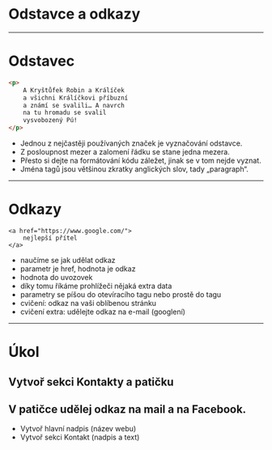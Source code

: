 <!-- .slide: data-state="c-slide-inter" -->

# Odstavce a odkazy

---

# Odstavec

```html
<p>
	A Kryštůfek Robin a Králíček
	a všichni Králíčkovi příbuzní
	a známí se svalili… A navrch
	na tu hromadu se svalil
	vysvobozený Pú!
</p>
```
<!-- .element: class="c-text-md stretch" -->

>>>
* Jednou z nejčastěji používaných značek je vyznačování odstavce.
* Z posloupnost mezer a zalomení řádku se stane jedna mezera.
* Přesto si dejte na formátování kódu záležet, jinak se v tom nejde vyznat.
* Jména tagů jsou většinou zkratky anglických slov, tady „paragraph“.

---

# Odkazy

<pre class="c-text-md" contenteditable><code class="lang-html" data-noescape><span class="fragment" data-fragment-index="10">&lt;a<span class="fragment"> href="<span class="fragment">https://www.google.com/</span>"</span>&gt;
	<span class="fragment" data-fragment-index="20">nejlepší přítel</span>
&lt;/a&gt;</span>
</code></pre>


>>>
* naučíme se jak udělat odkaz
* parametr je href, hodnota je odkaz
* hodnota do uvozovek
* díky tomu říkáme prohlížeči nějaká extra data
* parametry se píšou do otevíracího tagu nebo prostě do tagu
* cvičení: odkaz na vaši oblíbenou stránku
* cvičení extra: udělejte odkaz na e-mail (googlení)

---

<!-- .slide: data-state="c-slide-task" -->

# Úkol

## Vytvoř sekci Kontakty a patičku
## V patičce udělej odkaz na mail a na Facebook.

>>>
* Vytvoř hlavní nadpis (název webu)
* Vytvoř sekci Kontakt (nadpis a text)